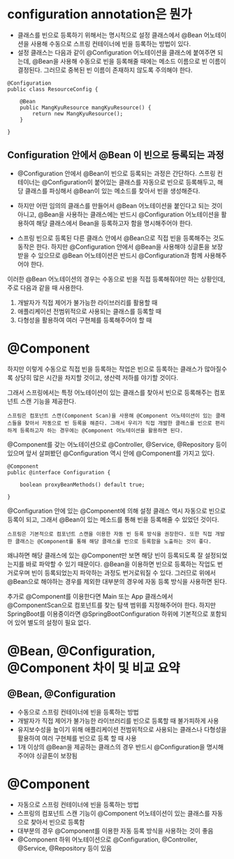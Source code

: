 # configuration annotation은 뭔가
- 클래스를 빈으로 등록하기 위해서는 명시적으로 설정 클래스에서 @Bean 어노테이션을 사용해 수동으로 스프링 컨테이너에 빈을 등록하는 방법이 있다. 
- 설정 클래스는 다음과 같이 @Configuration 어노테이션을 클래스에 붙여주면 되는데, @Bean을 사용해 수동으로 빈을 등록해줄 때에는 메소드 이름으로 빈 이름이 결정된다. 그러므로 중복된 빈 이름이 존재하지 않도록 주의해야 한다.

```
@Configuration
public class ResourceConfig {

    @Bean
    public MangKyuResource mangKyuResource() {
        return new MangKyuResource();
    }

}
```

## Configuration 안에서 @Bean 이 빈으로 등록되는 과정

- @Configuration 안에서 @Bean이 빈으로 등록되는 과정은 간단하다. 스프링 컨테이너는 @Configuration이 붙어있는 클래스를 자동으로 빈으로 등록해두고, 해당 클래스를 파싱해서 @Bean이 있는 메소드를 찾아서 빈을 생성해준다.

- 하지만 어떤 임의의 클래스를 만들어서 @Bean 어노테이션을 붙인다고 되는 것이 아니고, @Bean을 사용하는 클래스에는 반드시 @Configuration 어노테이션을 활용하여 해당 클래스에서 Bean을 등록하고자 함을 명시해주어야 한다.

- 스프링 빈으로 등록된 다른 클래스 안에서 @Bean으로 직접 빈을 등록해주는 것도 동작은 한다. 하지만 @Configuration 안에서 @Bean을 사용해야 싱글톤을 보장받을 수 있으므로 @Bean 어노테이션은 반드시 @Configuration과 함께 사용해주어야 한다.

이러한 @Bean 어노테이션의 경우는 수동으로 빈을 직접 등록해줘야만 하는 상황인데, 주로 다음과 같을 때 사용한다.

1. 개발자가 직접 제어가 불가능한 라이브러리를 활용할 때
2. 애플리케이션 전범위적으로 사용되는 클래스를 등록할 때
3. 다형성을 활용하여 여러 구현체를 등록해주어야 할 때


# @Component
하지만 이렇게 수동으로 직접 빈을 등록하는 작업은 빈으로 등록하는 클래스가 많아질수록 상당히 많은 시간을 차지할 것이고, 생산력 저하를 야기할 것이다. 

그래서 스프링에서는 특정 어노테이션이 있는 클래스를 찾아서 빈으로 등록해주는 컴포넌트 스캔 기능을 제공한다.

    스프링은 컴포넌트 스캔(Component Scan)을 사용해 @Component 어노테이션이 있는 클래스들을 찾아서 자동으로 빈 등록을 해준다. 그래서 우리가 직접 개발한 클래스를 빈으로 편리하게 등록하고자 하는 경우에는 @Component 어노테이션을 활용하면 된다.

@Component를 갖는 어노테이션으로 @Controller, @Service, @Repository 등이 있으며 앞서 살펴봤던 @Configuration 역시 안에 @Component를 가지고 있다.

```
@Component
public @interface Configuration {

    boolean proxyBeanMethods() default true;

}
```

@Configuration 안에 있는 @Component에 의해 설정 클래스 역시 자동으로 빈으로 등록이 되고, 그래서 @Bean이 있는 메소드를 통해 빈을 등록해줄 수 있었던 것이다.

    스프링은 기본적으로 컴포넌트 스캔을 이용한 자동 빈 등록 방식을 권장한다. 또한 직접 개발한 클래스는 @Component를 통해 해당 클래스를 빈으로 등록함을 노출하는 것이 좋다. 

왜냐하면 해당 클래스에 있는 @Component만 보면 해당 빈이 등록되도록 잘 설정되었는지를 바로 파악할 수 있기 때문이다. @Bean을 이용하면 빈으로 등록하는 작업도 번거로우며 빈이 등록되었는지 파악하는 과정도 번거로워질 수 있다. 그러므로 위에서 @Bean으로 해야하는 경우를 제외한 대부분의 경우에 자동 등록 방식을 사용하면 된다.

추가로 @Component를 이용한다면 Main 또는 App 클래스에서 @ComponentScan으로 컴포넌트를 찾는 탐색 범위를 지정해주어야 한다. 하지만 SpringBoot를 이용중이라면 @SpringBootConfiguration 하위에 기본적으로 포함되어 있어 별도의 설정이 필요 없다.


# @Bean, @Configuration, @Component 차이 및 비교 요약

## @Bean, @Configuration
- 수동으로 스프링 컨테이너에 빈을 등록하는 방법
- 개발자가 직접 제어가 불가능한 라이브러리를 빈으로 등록할 때 불가피하게 사용
- 유지보수성을 높이기 위해 애플리케이션 전범위적으로 사용되는 클래스나 다형성을 활용하여 여러 구현체를 빈으로 등록 할 때 사용
- 1개 이상의 @Bean을 제공하는 클래스의 경우 반드시 @Configuration을 명시해 주어야 싱글톤이 보장됨

# @Component
- 자동으로 스프링 컨테이너에 빈을 등록하는 방법
- 스프링의 컴포넌트 스캔 기능이 @Component 어노테이션이 있는 클래스를 자동으로 찾아서 빈으로 등록함
- 대부분의 경우 @Component를 이용한 자동 등록 방식을 사용하는 것이 좋음
- @Component 하위 어노테이션으로 @Configuration, @Controller, @Service, @Repository 등이 있음